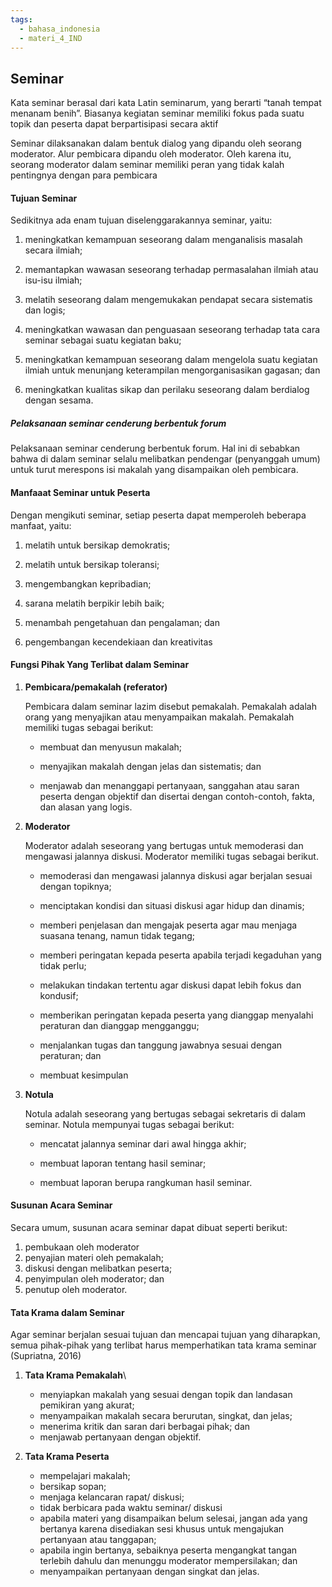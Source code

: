 ```yaml
---
tags:
  - bahasa_indonesia
  - materi_4_IND
---
```

## Seminar

Kata seminar berasal dari kata Latin seminarum, yang berarti “tanah tempat menanam benih”. Biasanya kegiatan seminar memiliki fokus pada suatu topik dan peserta dapat berpartisipasi secara aktif

Seminar dilaksanakan dalam bentuk dialog yang dipandu oleh seorang moderator. Alur pembicara dipandu oleh moderator. Oleh karena itu, seorang moderator dalam seminar memiliki peran yang tidak kalah pentingnya dengan para pembicara

#### Tujuan Seminar

Sedikitnya ada enam tujuan diselenggarakannya seminar, yaitu:

1. meningkatkan kemampuan seseorang dalam menganalisis masalah secara ilmiah;
   
2. memantapkan wawasan seseorang terhadap permasalahan ilmiah atau isu-isu ilmiah;
   
3. melatih seseorang dalam mengemukakan pendapat secara sistematis dan logis;
   
4. meningkatkan wawasan dan penguasaan seseorang terhadap tata cara seminar sebagai suatu kegiatan baku;
   
5. meningkatkan kemampuan seseorang dalam mengelola suatu kegiatan ilmiah untuk menunjang keterampilan mengorganisasikan gagasan; dan
   
6. meningkatkan kualitas sikap dan perilaku seseorang dalam berdialog dengan sesama.

##### Pelaksanaan seminar cenderung berbentuk forum

Pelaksanaan seminar cenderung berbentuk forum. Hal ini di sebabkan bahwa di dalam seminar selalu melibatkan pendengar (penyanggah umum) untuk turut merespons isi makalah yang disampaikan oleh pembicara.

#### Manfaaat Seminar untuk Peserta

Dengan mengikuti seminar, setiap peserta dapat memperoleh beberapa manfaat, yaitu:

1. melatih untuk bersikap demokratis;
   
2. melatih untuk bersikap toleransi;
   
3. mengembangkan kepribadian;
   
4. sarana melatih berpikir lebih baik;
   
5. menambah pengetahuan dan pengalaman; dan
   
6. pengembangan kecendekiaan dan kreativitas


#### Fungsi Pihak Yang Terlibat dalam Seminar

1) **Pembicara/pemakalah (referator)**
   
   Pembicara dalam seminar lazim disebut pemakalah. Pemakalah adalah orang yang menyajikan atau menyampaikan makalah. Pemakalah memiliki tugas sebagai berikut:
	- membuat dan menyusun makalah;
	  
	- menyajikan makalah dengan jelas dan sistematis; dan 
	  
	- menjawab dan menanggapi pertanyaan, sanggahan atau saran peserta dengan objektif dan disertai dengan contoh-contoh, fakta, dan alasan yang logis.

2) **Moderator**
   
   Moderator adalah seseorang yang bertugas untuk memoderasi dan mengawasi jalannya diskusi. Moderator memiliki tugas sebagai berikut.
	- memoderasi dan mengawasi jalannya diskusi agar berjalan sesuai dengan topiknya;
	  
	- menciptakan kondisi dan situasi diskusi agar hidup dan dinamis;
	  
	- memberi penjelasan dan mengajak peserta agar mau menjaga suasana tenang, namun tidak tegang;
	  
	- memberi peringatan kepada peserta apabila terjadi kegaduhan yang tidak perlu;
	  
	- melakukan tindakan tertentu agar diskusi dapat lebih fokus dan kondusif;
	  
	- memberikan peringatan kepada peserta yang dianggap menyalahi peraturan dan dianggap mengganggu;
	  
	- menjalankan tugas dan tanggung jawabnya sesuai dengan peraturan; dan
	  
	- membuat kesimpulan


3) **Notula**
   
   Notula adalah seseorang yang bertugas sebagai sekretaris di dalam seminar. Notula mempunyai tugas sebagai berikut:
	- mencatat jalannya seminar dari awal hingga akhir;
	  
	- membuat laporan tentang hasil seminar;
	  
	- membuat laporan berupa rangkuman hasil seminar.


#### Susunan Acara Seminar

Secara umum, susunan acara seminar dapat dibuat seperti berikut:

1. pembukaan oleh moderator
2. penyajian materi oleh pemakalah;
3. diskusi dengan melibatkan peserta;
4. penyimpulan oleh moderator; dan
5. penutup oleh moderator.


#### Tata Krama dalam Seminar

Agar seminar berjalan sesuai tujuan dan mencapai tujuan yang diharapkan, semua pihak-pihak yang terlibat harus memperhatikan tata krama seminar (Supriatna, 2016)

1) **Tata Krama Pemakalah**\
	- menyiapkan makalah yang sesuai dengan topik dan landasan pemikiran yang akurat;
	- menyampaikan makalah secara berurutan, singkat, dan jelas;
	- menerima kritik dan saran dari berbagai pihak; dan
	- menjawab pertanyaan dengan objektif.

2) **Tata Krama Peserta**
	- mempelajari makalah;
	- bersikap sopan;
	- menjaga kelancaran rapat/ diskusi;
	- tidak berbicara pada waktu seminar/ diskusi
	- apabila materi yang disampaikan belum selesai, jangan ada yang bertanya karena disediakan sesi khusus untuk mengajukan pertanyaan atau tanggapan;
	- apabila ingin bertanya, sebaiknya peserta mengangkat tangan terlebih dahulu dan menunggu moderator mempersilakan; dan
	- menyampaikan pertanyaan dengan singkat dan jelas.

